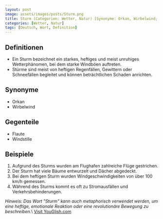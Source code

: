 ```yaml
---
layout: post
image: assets/images/posts/Sturm.png
title: Sturm (Categorien: Wetter, Natur) [Synonyme: Orkan, Wirbelwind; Gegenteile: Flaute, Windstille]
categories: [Wetter, Natur]
tags: [Deutsch, Wort, Definition]
---
```


## Definitionen

- Ein Sturm bezeichnet ein starkes, heftiges und meist unruhiges Wetterphänomen, bei dem starke Windböen auftreten.
- Stürme sind meist von heftigen Regenfällen, Gewittern oder Schneefällen begleitet und können beträchtlichen Schaden anrichten.

## Synonyme

- Orkan
- Wirbelwind

## Gegenteile

- Flaute
- Windstille

## Beispiele

1. Aufgrund des Sturms wurden am Flughafen zahlreiche Flüge gestrichen.
2. Der Sturm hat viele Bäume entwurzelt und Dächer abgedeckt.
3. Bei dem heftigen Sturm wurden Windgeschwindigkeiten von über 100 km/h gemessen.
4. Während des Sturms kommt es oft zu Stromausfällen und Verkehrsbehinderungen.

*Hinweis: Das Wort "Sturm" kann auch metaphorisch verwendet werden, um eine heftige, emotionale Reaktion oder eine revolutionäre Bewegung zu beschreiben.*\ <a id="yg-widget-0" class="youglish-widget" data-query="Sturm" data-lang="german" data-components="8412" data-auto-start="0" data-bkg-color="theme_light" data-title="How%20to%20pronounce%20Sturm%20in%20German"  rel="nofollow" href="https://youglish.com">Visit YouGlish.com</a><script async src="https://youglish.com/public/emb/widget.js" charset="utf-8"></script>